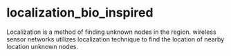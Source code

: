 # localization_bio_inspired
Localization is a method of finding unknown  nodes in the region. wireless sensor networks utilizes localization technique to find the location of nearby location unknown nodes.  

